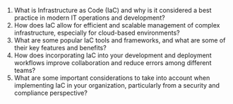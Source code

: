 1. What is Infrastructure as Code (IaC) and why is it considered a best practice in modern IT operations and development?
2. How does IaC allow for efficient and scalable management of complex infrastructure, especially for cloud-based environments?
3. What are some popular IaC tools and frameworks, and what are some of their key features and benefits?
4. How does incorporating IaC into your development and deployment workflows improve collaboration and reduce errors among different teams?
5. What are some important considerations to take into account when implementing IaC in your organization, particularly from a security and compliance perspective?